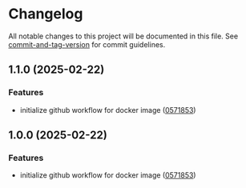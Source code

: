# Changelog

All notable changes to this project will be documented in this file. See [commit-and-tag-version](https://github.com/absolute-version/commit-and-tag-version) for commit guidelines.

## 1.1.0 (2025-02-22)


### Features

* initialize github workflow for docker image ([0571853](https://github.com/anditakaesar/uwa-pubsub-init/commit/05718535524fa67b5f0f76a0478db78c921da5d1))

## 1.0.0 (2025-02-22)


### Features

* initialize github workflow for docker image ([0571853](https://github.com/anditakaesar/uwa-pubsub-init/commit/05718535524fa67b5f0f76a0478db78c921da5d1))
